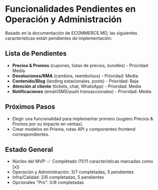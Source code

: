 # Funcionalidades Pendientes en Operación y Administración

Basado en la documentación de ECOMMERCE.MD, las siguientes características están pendientes de implementación:

## Lista de Pendientes
- **Precios & Promos** (cupones, listas de precios, bundles) - Prioridad: Media
- **Devoluciones/RMA** (cambios, reembolsos) - Prioridad: Media
- **Contenido/Blog** (landing estacionales, posts) - Prioridad: Baja
- **Atención al cliente** (tickets, chat, WhatsApp) - Prioridad: Media
- **Notificaciones** (email/SMS/push transaccionales) - Prioridad: Media

## Próximos Pasos
- Elegir una funcionalidad para implementar primero (sugiero Precios & Promos por su impacto en ventas).
- Crear modelos en Prisma, rutas API y componentes frontend correspondientes.

## Estado General
- Núcleo del MVP: ✅ Completado (11/11 características marcadas como [x])
- Operación y Administración: 3/7 completadas, 5 pendientes
- Infra/Calidad: 2/6 completadas, 5 pendientes
- Opcionales "Pro": 0/8 completadas